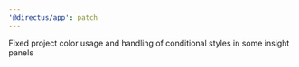 ```yaml
---
'@directus/app': patch
---
```


Fixed project color usage and handling of conditional styles in some insight panels
